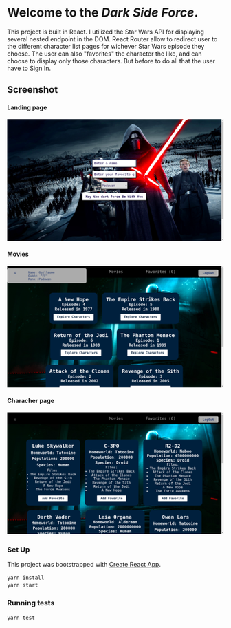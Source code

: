 # Welcome to the _Dark Side Force_.

This project is built in React. I utilized the Star Wars API for displaying several nested endpoint in the DOM. React Router allow to redirect user to the different character list pages for wichever Star Wars episode they choose. The user can also "favorites" the character the like, and can choose to display only those characters. But before to do all that the user have to Sign In.



## Screenshot

#### Landing page

![](public/screenshot/landing_page.png)

#### Movies

![](public/screenshot/movie_component.png)

#### Characher page

![](public/screenshot/character_component.png)


### Set Up

This project was bootstrapped with [Create React App](https://github.com/facebook/create-react-app).

```bash
yarn install
yarn start
```

### Running tests

```bash
yarn test
```